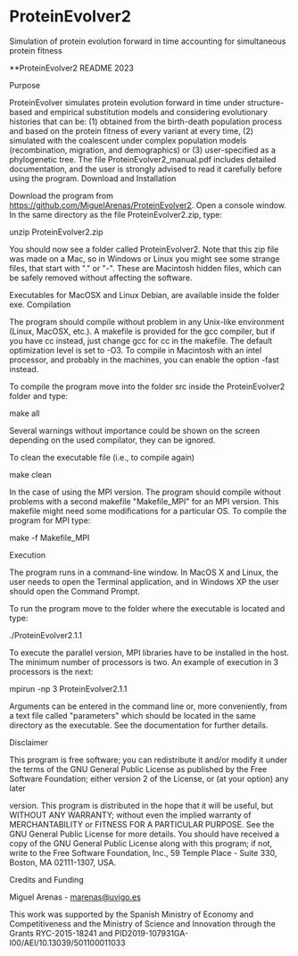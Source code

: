 # ProteinEvolver2
Simulation of protein evolution forward in time accounting for simultaneous protein fitness

**ProteinEvolver2 README
2023


Purpose

ProteinEvolver simulates protein evolution forward in time under structure-based and empirical substitution models and considering evolutionary histories that can be: (1) obtained from the birth-death population process and based on the protein fitness of every variant at every time, (2) simulated with the coalescent under complex population models (recombination, migration, and demographics) or (3) user-specified as a phylogenetic tree. The file ProteinEvolver2_manual.pdf includes detailed documentation, and the user is strongly advised to read it carefully before using the program.
Download and Installation

Download the program from https://github.com/MiguelArenas/ProteinEvolver2. Open a console window. In the same directory as the file ProteinEvolver2.zip, type:

unzip ProteinEvolver2.zip

You should now see a folder called ProteinEvolver2. Note that this zip file was made on a Mac, so in Windows or Linux you might see some strange files, that start with "." or "-". These are Macintosh hidden files, which can be safely removed without affecting the software.

Executables for MacOSX and Linux Debian, are available inside the folder exe.
Compilation

The program should compile without problem in any Unix-like environment (Linux, MacOSX, etc.). A makefile is provided for the gcc compiler, but if you have cc instead, just change gcc for cc in the makefile. The default optimization level is set to -O3. To compile in Macintosh with an intel processor, and probably in the machines, you can enable the option -fast instead.

To compile the program move into the folder src inside the ProteinEvolver2 folder and type:

make all

Several warnings without importance could be shown on the screen depending on the used compilator, they can be ignored.

To clean the executable file (i.e., to compile again)

make clean

In the case of using the MPI version. The program should compile without problems with a second makefile "Makefile_MPI" for an MPI version. This makefile might need some modifications for a particular OS. To compile the program for MPI type:

make -f Makefile_MPI


Execution

The program runs in a command-line window. In MacOS X and Linux, the user needs to open the Terminal application, and in Windows XP the user should open the Command Prompt.

To run the program move to the folder where the executable is located and type:


./ProteinEvolver2.1.1



To execute the parallel version, MPI libraries have to be installed in the host. The minimum number of processors is two. An example of execution in 3 processors is the next:

mpirun -np 3 ProteinEvolver2.1.1


Arguments can be entered in the command line or, more conveniently, from a text file called "parameters" which should be located in the same directory as the executable. See the documentation for further details.


Disclaimer

This program is free software; you can redistribute it and/or modify it under the terms of the GNU General Public License as published by the Free Software Foundation; either version 2 of the License, or (at your option) any later 

version. This program is distributed in the hope that it will be useful, but WITHOUT ANY WARRANTY; without even the implied warranty of MERCHANTABILITY or FITNESS FOR A PARTICULAR PURPOSE. See the GNU General Public License for more details. You should have received a copy of the GNU General Public License along with this program; if not, write to the Free Software Foundation, Inc., 59 Temple Place - Suite 330, Boston, MA 02111-1307, USA.



Credits and Funding

Miguel Arenas - marenas@uvigo.es


This work was supported by the Spanish Ministry of Economy and Competitiveness and the Ministry of Science and Innovation through the Grants RYC-2015-18241 and PID2019-107931GA-I00/AEI/10.13039/501100011033


